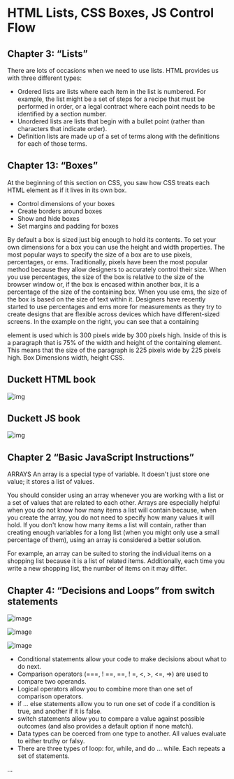# HTML Lists, CSS Boxes, JS Control Flow

## Chapter 3: “Lists”

There are lots of occasions when we
need to use lists. HTML provides us with
three different types:
* Ordered lists are lists where each item in the list is
numbered. For example, the list might be a set of steps for
a recipe that must be performed in order, or a legal contract
where each point needs to be identified by a section
number.
* Unordered lists are lists that begin with a bullet point
(rather than characters that indicate order).
* Definition lists are made up of a set of terms along with the
definitions for each of those terms.


## Chapter 13: “Boxes” 

At the beginning of this section on CSS,
you saw how CSS treats each HTML
element as if it lives in its own box.

* Control dimensions of your boxes
* Create borders around boxes
* Show and hide boxes
* Set margins and padding for boxes


By default a box is sized just big
enough to hold its contents. To
set your own dimensions for a
box you can use the height and
width properties.
The most popular ways to
specify the size of a box are
to use pixels, percentages, or
ems. Traditionally, pixels have
been the most popular method
because they allow designers to
accurately control their size.
When you use percentages,
the size of the box is relative to
the size of the browser window
or, if the box is encased within
another box, it is a percentage of
the size of the containing box.
When you use ems, the size
of the box is based on the size
of text within it. Designers
have recently started to use
percentages and ems more for
measurements as they try to
create designs that are flexible
across devices which have
different-sized screens.
In the example on the right, you
can see that a containing <div>
element is used which is 300
pixels wide by 300 pixels high.
Inside of this is a paragraph
that is 75% of the width and
height of the containing element.
This means that the size of the
paragraph is 225 pixels wide by
225 pixels high.
Box Dimensions
width, height
CSS.
  
  
## Duckett HTML book
![img](https://designshack.net/wp-content/uploads/duckettbook-f.jpg)


          
   
  ## Duckett JS book
          
   ![img](https://i.ytimg.com/vi/wrtqiTl2Xuo/maxresdefault.jpg)
          
         
          
   ## Chapter 2 “Basic JavaScript Instructions”

ARRAYS 
  An array is a special type of variable. It doesn't
just store one value; it stores a list of values.
  
  You should consider using an
array whenever you are working
with a list or a set of values that
are related to each other.
Arrays are especially helpful
when you do not know how
many items a list will contain
because, when you create the
array, you do not need to specify
how many values it will hold.
If you don't know how many
items a list will contain, rather
than creating enough variables
for a long list (when you might
only use a small percentage
of them), using an array is
considered a better solution.
  
For example, an array can be
suited to storing the individual
items on a shopping list because
it is a list of related items.
Additionally, each time you write
a new shopping list, the number
of items on it may differ.
  
  

## Chapter 4: “Decisions and Loops” from switch statements        
  
![image](https://user-images.githubusercontent.com/85109819/123005563-2a535d80-d36b-11eb-9704-130cbd65ccf3.png)
  
  
  ![image](https://user-images.githubusercontent.com/85109819/123005666-52db5780-d36b-11eb-8f7d-d8579307ab24.png)

  ![image](https://user-images.githubusercontent.com/85109819/123005736-769e9d80-d36b-11eb-9b5a-915b3b2bfebe.png)
  
  
* Conditional statements allow your code to make
decisions about what to do next.
* Comparison operators (===, ! ==, ==, ! =, <, >, <=, =>)
are used to compare two operands.
* Logical operators allow you to combine more than one
set of comparison operators.
* if ... else statements allow you to run one set of code
if a condition is true, and another if it is false.
* switch statements allow you to compare a value
against possible outcomes (and also provides a default
option if none match).
* Data types can be coerced from one type to another.
All values evaluate to either truthy or falsy.
* There are three types of loop: for, while, and
do ... while. Each repeats a set of statements.
  
  
...

